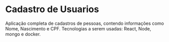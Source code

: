 # Cadastro de Usuarios
Aplicação completa de cadastros de pessoas, contendo informações como Nome, Nascimento e CPF. Tecnologias a serem usadas: React, Node, mongo e docker.
